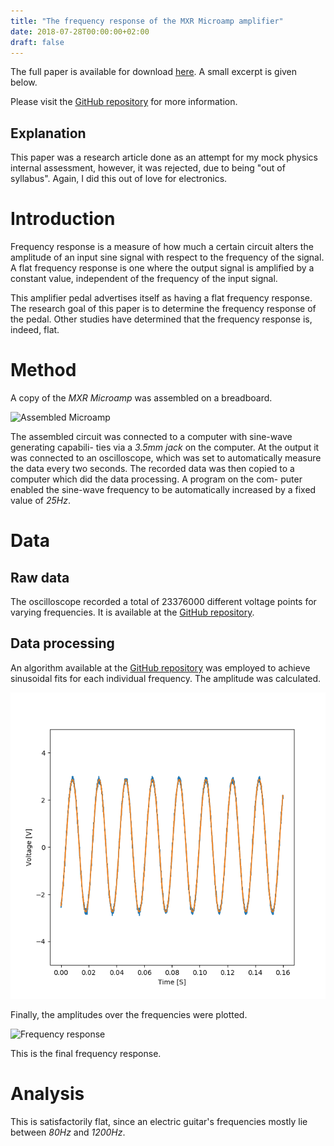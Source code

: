 ```yaml
---
title: "The frequency response of the MXR Microamp amplifier"
date: 2018-07-28T00:00:00+02:00
draft: false
---
```


The full paper is available for download
[here](https://github.com/markovejnovic/freq-response-microamp/raw/master/tex/freq-response.pdf).
A small excerpt is given below.

Please visit the [GitHub
repository](https://github.com/markovejnovic/freq-response-microamp) for more
information.

## Explanation

This paper was a research article done as an attempt for my mock physics
internal assessment, however, it was rejected, due to being "out of syllabus".
Again, I did this out of love for electronics.

# Introduction

Frequency response is a measure of how much a certain circuit alters the
amplitude of an input sine signal with respect to the frequency of the signal.
A flat frequency response is one where the output signal is amplified by a
constant value, independent of the frequency of the input signal.

This amplifier pedal advertises itself as having a flat frequency response. The
research goal of this paper is to determine the frequency response of the
pedal. Other studies have determined that the frequency response is, indeed,
flat.

# Method

A copy of the _MXR Microamp_ was assembled on a breadboard.

![Assembled
Microamp](https://github.com/markovejnovic/freq-response-microamp/raw/master/tex/img/mxr-microamp-used.png)

The assembled circuit was connected to a computer with sine-wave generating
capabili- ties via a _3.5mm jack_ on the computer. At the output it was
connected to an oscilloscope, which was set to automatically measure the data
every two seconds. The recorded data was then copied to a computer which did
the data processing. A program on the com- puter enabled the sine-wave
frequency to be automatically increased by a fixed value of _25Hz_.

# Data

## Raw data

The oscilloscope recorded a total of 23376000 different voltage points for
varying frequencies. It is available at the [GitHub
repository](https://github.com/markovejnovic/freq-response-microamp).

## Data processing

An algorithm available at the [GitHub repository](https://github.com/markovejnovic/freq-response-microamp) was employed to achieve sinusoidal fits for each individual frequency. The amplitude was calculated.

![Fit](https://github.com/markovejnovic/freq-response-microamp/raw/master/tex/img/process1-example.png)

Finally, the amplitudes over the frequencies were plotted.

![Frequency
response](https://github.com/markovejnovic/freq-response-microamp/raw/master/tex/img/freq-response-v-log.png)

This is the final frequency response.

# Analysis

This is satisfactorily flat, since an electric guitar's frequencies mostly lie
between _80Hz_ and _1200Hz_.
